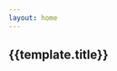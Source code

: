 ```yaml
---
layout: home
---
```


<script>
  import {shallowRef, onMounted} from 'vue'
export default {
  setup() {
    const dynamicComponent = shallowRef(null)
    const templates = [
      {
        type:'trippy',
        title:'Trippy'
      },
      { 
        type:'tvSnow',
        title: 'TV Snow'
      },
      {
        type: 'confetti',
        title: 'Confetti'
      },
      {
        type:'underground',
        title: 'Underground'
      },
    
      {
        type:'starfield',
        title: 'Starfield'
      },
        {
        type:'gradient',
        title: 'Gradient'
      },
       {
        type:'fluid',
        title: 'Fluid'
      },
       {
        type:'smoke',
        title: 'Smoke'
      },
      {
        type:'moltenMetal',
        title: 'Molten Metal'
      },
      {
        type:'fire',
        title: 'Fire'
      },
      ]
        onMounted(() => {
        import('@canvas-party/vue').then((module) => {
          dynamicComponent.value = module.default
        })

    })
        return {
          dynamicComponent,
          templates
        }
   },

}

</script>

 <div class="templates-container">
    <div class="template-card" v-for="template in templates">
    <a :href="`/templates/${template.type}`">
    <component
     class="canvas-card"  
     v-if="dynamicComponent"
     :is="dynamicComponent"
     :type="template.type"
    >
  </component>
  </a>
        <h2>{{template.title}}</h2>
     </div>
 </div>
